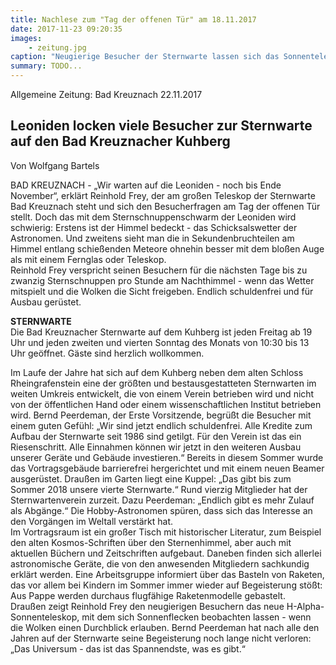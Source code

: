 ```yaml
---
title: Nachlese zum "Tag der offenen Tür" am 18.11.2017
date: 2017-11-23 09:20:35
images: 
    - zeitung.jpg
caption: "Neugierige Besucher der Sternwarte lassen sich das Sonnenteleskop erklären - nur theoretisch, denn leider bedecken Wolken den Himmel. Foto: Wolfgang Bartels"
summary: TODO...
---
```



Allgemeine Zeitung: Bad Kreuznach 22.11.2017

## Leoniden locken viele Besucher zur Sternwarte auf den Bad Kreuznacher Kuhberg

Von Wolfgang Bartels

BAD KREUZNACH - „Wir warten auf die Leoniden - noch bis Ende November“, erklärt Reinhold Frey, der am großen Teleskop der Sternwarte Bad Kreuznach steht und sich den Besucherfragen am Tag der offenen Tür stellt. Doch das mit dem Sternschnuppenschwarm der Leoniden wird schwierig: Erstens ist der Himmel bedeckt - das Schicksalswetter der Astronomen. Und zweitens sieht man die in Sekundenbruchteilen am Himmel entlang schießenden Meteore ohnehin besser mit dem bloßen Auge als mit einem Fernglas oder Teleskop.  
Reinhold Frey verspricht seinen Besuchern für die nächsten Tage bis zu zwanzig Sternschnuppen pro Stunde am Nachthimmel - wenn das Wetter mitspielt und die Wolken die Sicht freigeben.
Endlich schuldenfrei und für Ausbau gerüstet.

**STERNWARTE**  
Die Bad Kreuznacher Sternwarte auf dem Kuhberg ist jeden Freitag ab 19 Uhr und jeden zweiten und vierten Sonntag des Monats von 10:30 bis 13 Uhr geöffnet. Gäste sind herzlich wollkommen.

Im Laufe der Jahre hat sich auf dem Kuhberg neben dem alten Schloss Rheingrafenstein eine der größten und bestausgestatteten Sternwarten im weiten Umkreis entwickelt, die von einem Verein betrieben wird und nicht von der öffentlichen Hand oder einem wissenschaftlichen Institut betrieben wird. Bernd Peerdeman, der Erste Vorsitzende, begrüßt die Besucher mit einem guten Gefühl: „Wir sind jetzt endlich schuldenfrei. Alle Kredite zum Aufbau der Sternwarte seit 1986 sind getilgt. Für den Verein ist das ein Riesenschritt. Alle Einnahmen können wir jetzt in den weiteren Ausbau unserer Geräte und Gebäude investieren.“ Bereits in diesem Sommer wurde das Vortragsgebäude barrierefrei hergerichtet und mit einem neuen Beamer ausgerüstet. Draußen im Garten liegt eine Kuppel: „Das gibt bis zum Sommer 2018 unsere vierte Sternwarte.“ Rund vierzig Mitglieder hat der Sternwartenverein zurzeit. Dazu Peerdeman: „Endlich gibt es mehr Zulauf als Abgänge.“ Die Hobby-Astronomen spüren, dass sich das Interesse an den Vorgängen im Weltall verstärkt hat.  
Im Vortragsraum ist ein großer Tisch mit historischer Literatur, zum Beispiel den alten Kosmos-Schriften über den Sternenhimmel, aber auch mit aktuellen Büchern und Zeitschriften aufgebaut. Daneben finden sich allerlei astronomische Geräte, die von den anwesenden Mitgliedern sachkundig erklärt werden. Eine Arbeitsgruppe informiert über das Basteln von Raketen, das vor allem bei Kindern im Sommer immer wieder auf Begeisterung stößt: Aus Pappe werden durchaus flugfähige Raketenmodelle gebastelt.  
Draußen zeigt Reinhold Frey den neugierigen Besuchern das neue H-Alpha-Sonnenteleskop, mit dem sich Sonnenflecken beobachten lassen - wenn die Wolken einen Durchblick erlauben. Bernd Peerdeman hat nach alle den Jahren auf der Sternwarte seine Begeisterung noch lange nicht verloren: „Das Universum - das ist das Spannendste, was es gibt.“